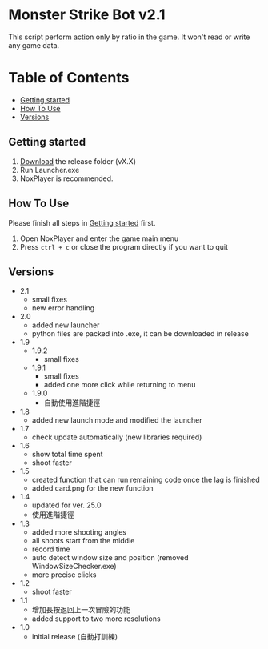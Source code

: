 # Monster Strike Bot v2.1

This script perform action only by ratio in the game. It won't read or write any game data.

# Table of Contents
  - [Getting started](#getting-started)
  - [How To Use](#how-to-use)
  - [Versions](#versions)

## Getting started

1. [Download](https://github.com/WanDur/Monster-Strike-Bot/releases/tag/releases) the release folder (vX.X)
2. Run Launcher.exe
3. NoxPlayer is recommended.
## How To Use

Please finish all steps in [Getting started](#getting-started) first.  
1. Open NoxPlayer and enter the game main menu
2. Press `ctrl + c` or close the program directly if you want to quit

## Versions
- 2.1
  - small fixes
  - new error handling
- 2.0
  - added new launcher
  - python files are packed into .exe, it can be downloaded in release
- 1.9
  - 1.9.2
    - small fixes
  - 1.9.1
    - small fixes
    - added one more click while returning to menu
  - 1.9.0
    - 自動使用進階捷徑
- 1.8
  - added new launch mode and modified the launcher
- 1.7
  - check update automatically (new libraries required)
- 1.6
  - show total time spent
  - shoot faster
- 1.5
  - created function that can run remaining code once the lag is finished
  - added card.png for the new function
- 1.4
  - updated for ver. 25.0
  - 使用進階捷徑
- 1.3
  - added more shooting angles
  - all shoots start from the middle
  - record time
  - auto detect window size and position (removed WindowSizeChecker.exe)
  - more precise clicks
- 1.2
  -  shoot faster
- 1.1
  - 增加長按返回上一次冒險的功能
  - added support to two more resolutions
- 1.0
  - initial release (自動打訓練)
